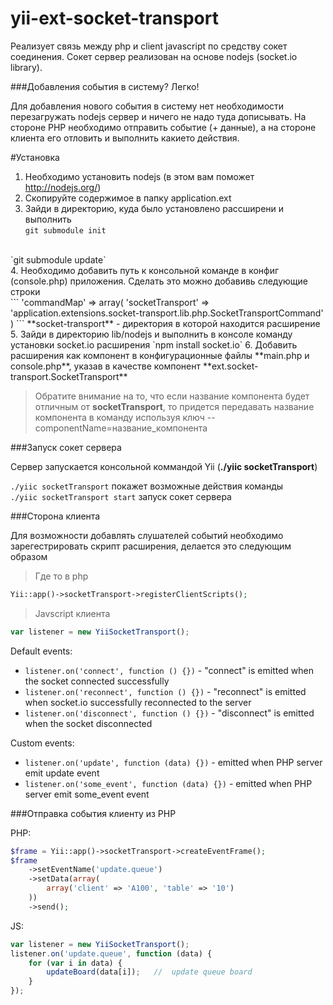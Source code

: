 yii-ext-socket-transport
=================

Реализует связь между php и client javascript по средству сокет соединения.
Сокет сервер реализован на основе nodejs (socket.io library).

###Добавления события в систему? Легко!

Для добавления нового события в систему нет необходимости перезагружать nodejs сервер и ничего не надо туда дописывать. На стороне PHP необходимо отправить событие (+ данные), а на стороне клиента его отловить и выполнить какието действия.

#Установка

1. Необходимо установить nodejs (в этом вам поможет http://nodejs.org/)
2. Скопируйте содержимое в папку application.ext
3. Зайди в директорию, куда было установлено рассширени и выполнить<br>
`git submodule init`
<br>
`git submodule update`
<br>
4. Необходимо добавить путь к консольной команде в конфиг (console.php) приложения.
Сделать это можно добавивь следующие строки
<br>
```
'commandMap' => array(
		'socketTransport' => 'application.extensions.socket-transport.lib.php.SocketTransportCommand'
)
```
**socket-transport** - директория в которой находится расширение
<br>
5. Зайди в директорию lib/nodejs и выполнить в консоле команду установки socket.io расширения
`npm install socket.io`
6. Добавить расширения как компонент в конфигурационные файлы **main.php и console.php**, указав в качестве компонент **ext.socket-transport.SocketTransport**

> Обратите внимание на то, что если название компонента будет отличным от **socketTransport**, то придется передавать название компонента в команду используя ключ --componentName=название_компонента

###Запуск сокет сервера

Сервер запускается консольной коммандой Yii (**./yiic socketTransport**)

`./yiic socketTransport` покажет возможные действия команды
<br>
`./yiic socketTransport start` запуск сокет сервера

###Сторона клиента

Для возможности добавлять слушателей событий необходимо зарегестрировать скрипт расширения, делается это следующим образом

> Где то в php<br>

```php
Yii::app()->socketTransport->registerClientScripts();
```

> Javscript клиента

```javascript
var listener = new YiiSocketTransport();
```

Default events:

* `listener.on('connect', function () {})` - "connect" is emitted when the socket connected successfully
* `listener.on('reconnect', function () {})` - "reconnect" is emitted when socket.io successfully reconnected to the server
* `listener.on('disconnect', function () {})` - "disconnect" is emitted when the socket disconnected

Custom events:

* `listener.on('update', function (data) {})` - emitted when PHP server emit update event
* `listener.on('some_event', function (data) {})` - emitted when PHP server emit some_event event

###Отправка события клиенту из PHP

PHP:
```php
$frame = Yii::app()->socketTransport->createEventFrame();
$frame
	->setEventName('update.queue')
	->setData(array(
		array('client' => 'A100', 'table' => '10')
	))
	->send();

```

JS:
```javascript
var listener = new YiiSocketTransport();
listener.on('update.queue', function (data) {
	for (var i in data) {
		updateBoard(data[i]);	//	update queue board
	}
});
```
